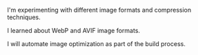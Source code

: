 I'm experimenting with different image formats and compression techniques.

I learned about WebP and AVIF image formats.

I will automate image optimization as part of the build process.